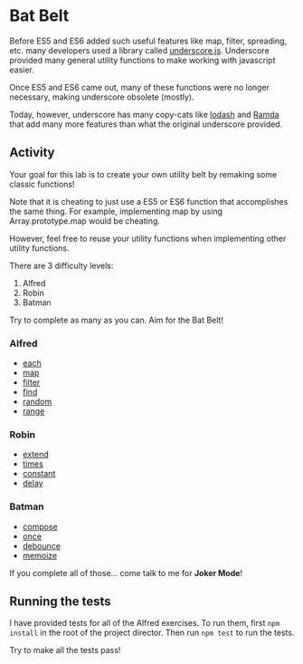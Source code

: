 # Bat Belt

Before ES5 and ES6 added such useful features like map, filter, spreading, etc. many developers used a library called [underscore.js](https://underscorejs.org/). Underscore provided many general utility functions to make working with javascript easier.

Once ES5 and ES6 came out, many of these functions were no longer necessary, making underscore obsolete (mostly).

Today, however, underscore has many copy-cats like [lodash](https://lodash.com/) and [Ramda](https://ramdajs.com/) that add many more features than what the original underscore provided.

## Activity

Your goal for this lab is to create your own utility belt by remaking some classic functions!

Note that it is cheating to just use a ES5 or ES6 function that accomplishes the same thing. For example, implementing map by using Array.prototype.map would be cheating.

However, feel free to reuse your utility functions when implementing other utility functions.

There are 3 difficulty levels:

1. Alfred
2. Robin
3. Batman

Try to complete as many as you can. Aim for the Bat Belt!

### Alfred

* [each](https://underscorejs.org/#each)
* [map](https://underscorejs.org/#map)
* [filter](https://underscorejs.org/#filter)
* [find](https://underscorejs.org/#find)
* [random](https://underscorejs.org/#random)
* [range](https://underscorejs.org/#range)

### Robin

* [extend](https://underscorejs.org/#extend)
* [times](https://underscorejs.org/#times)
* [constant](https://underscorejs.org/#constant)
* [delay](https://underscorejs.org/#delay)

### Batman

* [compose](https://underscorejs.org/#compose)
* [once](https://underscorejs.org/#once)
* [debounce](https://underscorejs.org/#debounce)
* [memoize](https://underscorejs.org/#memoize)


If you complete all of those... come talk to me for **Joker Mode**!

## Running the tests

I have provided tests for all of the Alfred exercises. To run them, first `npm install` in the root of the project director. Then run `npm test` to run the tests.

Try to make all the tests pass!

